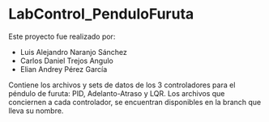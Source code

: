 # LabControl_PenduloFuruta

Este proyecto fue realizado por:
 - Luis Alejandro Naranjo Sánchez
 - Carlos Daniel Trejos Angulo
 - Elian Andrey Pérez García

Contiene los archivos y sets de datos de los 3 controladores para el péndulo de furuta: PID, Adelanto-Atraso y LQR. Los archivos que conciernen a cada controlador, se encuentran disponibles en la branch que lleva su nombre.
